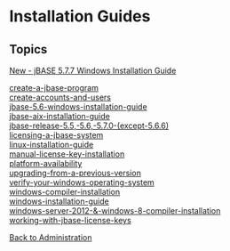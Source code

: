 # Installation Guides

<PageHeader />

## Topics

[New - jBASE 5.7.7 Windows Installation Guide](./jbase-5-7-windows-installation-guide/README.md)  

[create-a-jbase-program](./create-a-jbase-program)  
[create-accounts-and-users](./create-accounts-and-users)  
[jbase-5.6-windows-installation-guide](./jbase-5.6-windows-installation-guide)  
[jbase-aix-installation-guide](./jbase-aix-installation-guide)  
[jbase-release-5.5,-5.6,-5.7.0-(except-5.6.6)](./jbase-release-5.5,-5.6,-5.7.0-(except-5.6.6))  
[licensing-a-jbase-system](./licensing-a-jbase-system)  
[linux-installation-guide](./linux-installation-guide)  
[manual-license-key-installation](./manual-license-key-installation)  
[platform-availability](./platform-availability)  
[upgrading-from-a-previous-version](./upgrading-from-a-previous-version)  
[verify-your-windows-operating-system](./verify-your-windows-operating-system)  
[windows-compiler-installation](./windows-compiler-installation)  
[windows-installation-guide](./windows-installation-guide)  
[windows-server-2012-&-windows-8-compiler-installation](./windows-server-2012-&-windows-8-compiler-installation)  
[working-with-jbase-license-keys](./working-with-jbase-license-keys)  

[Back to Administration](./../README.md)

<PageFooter />
